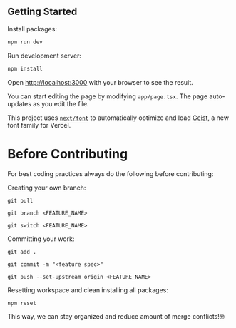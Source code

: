 ## Getting Started


Install packages:
```sh
npm run dev
```

Run development server:

```sh
npm install
```

Open [http://localhost:3000](http://localhost:3000) with your browser to see the result.

You can start editing the page by modifying `app/page.tsx`. The page auto-updates as you edit the file.

This project uses [`next/font`](https://nextjs.org/docs/app/building-your-application/optimizing/fonts) to automatically optimize and load [Geist](https://vercel.com/font), a new font family for Vercel.

# Before Contributing

For best coding practices always do the following before contributing:

Creating your own branch:

```
git pull

git branch <FEATURE_NAME>

git switch <FEATURE_NAME>
```

Committing your work:

```
git add .

git commit -m "<feature spec>"

git push --set-upstream origin <FEATURE_NAME>
```


Resetting workspace and clean installing all packages:
```sh
npm reset
```

This way, we can stay organized and reduce amount of merge conflicts!🤓
